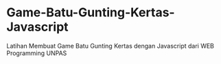 # Game-Batu-Gunting-Kertas-Javascript
Latihan Membuat Game Batu Gunting Kertas dengan Javascript dari WEB Programming UNPAS
